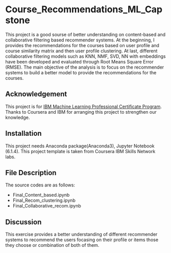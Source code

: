 # Course_Recommendations_ML_Capstone

This project is a good sourse of better understanding on content-based and collaborative filtering based recommender systems. At the beginning, I provides the recommendations for the courses based on user profile and course similarity matrix and then user profile clustering. At last, different collaborative filtering models such as KNN, NMF, SVD, NN with embeddings have been developed and evaluated through Root Means Square Error (RMSE). 
The main objective of the analysis is to focus on the recommender systems to build a better model to provide the recommendations for the courses. 

## Acknowledgement
This project is for [IBM Machine Learning Professional Certificate Program](https://www.coursera.org/professional-certificates/ibm-machine-learning?).
Thanks to Coursera and IBM for arranging this project to strengthen our knowledge. 
## Installation
This project needs Anaconda package(Anaconda3), Jupyter Notebook (6.1.4). This project template is taken from Coursera IBM Skills Network labs.

## File Description
The source codes are as follows:
- Final_Content_based.ipynb
- Final_Recom_clustering.ipynb
- Final_Collaborative_recom.ipynb


## Discussion
This exercise provides a better understanding of different recommender systems to recommend the users focasing on their profile or items those they choose or combination of both of them.
